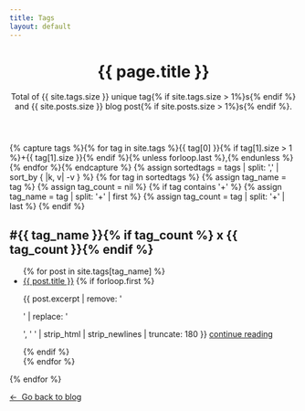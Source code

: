 ```yaml
---
title: Tags
layout: default
---
```


<div class="pure-u-1">
  <header class="page-header">
    <h1 class="page-title">{{ page.title }}</h1>
    <p class="page-meta">Total of {{ site.tags.size }} unique tag{% if site.tags.size > 1%}s{% endif %} and {{ site.posts.size }} blog post{% if site.posts.size > 1%}s{% endif %}.</p>
  </header>
  {% capture tags %}{% for tag in site.tags %}{{ tag[0] }}{% if tag[1].size > 1 %}+{{ tag[1].size }}{% endif %}{% unless forloop.last %},{% endunless %}{% endfor %}{% endcapture %}
  {% assign sortedtags = tags | split: ',' | sort_by { |k, v| -v } %}
  {% for tag in sortedtags %}
    {% assign tag_name = tag %}
    {% assign tag_count = nil %}
    {% if tag contains '+' %}
      {% assign tag_name = tag | split: '+' | first %}
      {% assign tag_count = tag | split: '+' | last %}
    {% endif %}
    <h2 id="{{ tag_name }}">#{{ tag_name }}{% if tag_count %}<span class="tag-count"> x {{ tag_count }}</span>{% endif %}</h2>
    <ul>
    {% for post in site.tags[tag_name] %}
      <li><a href="{{ post.url }}">{{ post.title }}</a>
        {% if forloop.first %}
        <p>
          {{ post.excerpt | remove: '<p>' | replace: '</p>', ' ' | strip_html | strip_newlines | truncate: 180 }} <a href="{{ post.url }}" class="continue">continue reading</a>
        </p>
        {% endif %}
      </li>
    {% endfor %}
    </ul>
  {% endfor %}

  <p class="post-navigation">
    <a href="{{ site.posts.first.url }}">&larr;&nbsp;&nbsp;Go back to blog</a>
  </p>
</div>
